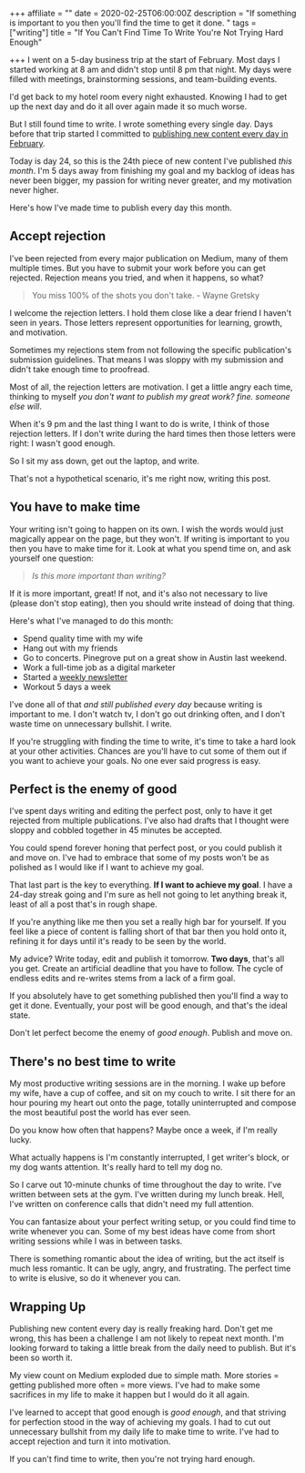 +++
affiliate = ""
date = 2020-02-25T06:00:00Z
description = "If something is important to you then you'll find the time to get it done. "
tags = ["writing"]
title = "If You Can't Find Time To Write You're Not Trying Hard Enough"

+++
I went on a 5-day business trip at the start of February. Most days I started working at 8 am and didn't stop until 8 pm that night. My days were filled with meetings, brainstorming sessions, and team-building events.

I'd get back to my hotel room every night exhausted. Knowing I had to get up the next day and do it all over again made it so much worse.

But I still found time to write. I wrote something every single day. Days before that trip started I committed to [publishing new content every day in February](https://nicklafferty.com/blog/why-im-publishing-new-content-every-day-in-february/).

Today is day 24, so this is the 24th piece of new content I've published _this month_. I'm 5 days away from finishing my goal and my backlog of ideas has never been bigger, my passion for writing never greater, and my motivation never higher.

Here's how I've made time to publish every day this month.

## Accept rejection

I've been rejected from every major publication on Medium, many of them multiple times. But you have to submit your work before you can get rejected. Rejection means you tried, and when it happens, so what?

> You miss 100% of the shots you don't take. - Wayne Gretsky

I welcome the rejection letters. I hold them close like a dear friend I haven't seen in years. Those letters represent opportunities for learning, growth, and motivation.

Sometimes my rejections stem from not following the specific publication's submission guidelines. That means I was sloppy with my submission and didn't take enough time to proofread.

Most of all, the rejection letters are motivation. I get a little angry each time, thinking to myself _you don't want to publish my great work? fine. someone else will_.

When it's 9 pm and the last thing I want to do is write, I think of those rejection letters. If I don't write during the hard times then those letters were right: I wasn't good enough.

So I sit my ass down, get out the laptop, and write.

That's not a hypothetical scenario, it's me right now, writing this post.

## You have to make time

Your writing isn't going to happen on its own. I wish the words would just magically appear on the page, but they won't. If writing is important to you then you have to make time for it. Look at what you spend time on, and ask yourself one question:

> _Is this more important than writing?_

If it is more important, great! If not, and it's also not necessary to live (please don't stop eating), then you should write instead of doing that thing.

Here's what I've managed to do this month:

* Spend quality time with my wife
* Hang out with my friends
* Go to concerts. Pinegrove put on a great show in Austin last weekend.
* Work a full-time job as a digital marketer
* Started a [weekly newsletter](https://1word.email/)
* Workout 5 days a week

I've done all of that _and still published every day_ because writing is important to me. I don't watch tv, I don't go out drinking often, and I don't waste time on unnecessary bullshit. I write.

If you're struggling with finding the time to write, it's time to take a hard look at your other activities. Chances are you'll have to cut some of them out if you want to achieve your goals. No one ever said progress is easy.

## Perfect is the enemy of good

I've spent days writing and editing the perfect post, only to have it get rejected from multiple publications. I've also had drafts that I thought were sloppy and cobbled together in 45 minutes be accepted.

You could spend forever honing that perfect post, or you could publish it and move on. I've had to embrace that some of my posts won't be as polished as I would like if I want to achieve my goal.

That last part is the key to everything. **If I want to achieve my goal**. I have a 24-day streak going and I'm sure as hell not going to let anything break it, least of all a post that's in rough shape.

If you're anything like me then you set a really high bar for yourself. If you feel like a piece of content is falling short of that bar then you hold onto it, refining it for days until it's ready to be seen by the world.

My advice? Write today, edit and publish it tomorrow. **Two days**, that's all you get. Create an artificial deadline that you have to follow. The cycle of endless edits and re-writes stems from a lack of a firm goal.

If you absolutely have to get something published then you'll find a way to get it done. Eventually, your post will be good enough, and that's the ideal state.

Don't let perfect become the enemy of _good enough_. Publish and move on.

## There's no best time to write

My most productive writing sessions are in the morning. I wake up before my wife, have a cup of coffee, and sit on my couch to write. I sit there for an hour pouring my heart out onto the page, totally uninterrupted and compose the most beautiful post the world has ever seen.

Do you know how often that happens? Maybe once a week, if I'm really lucky.

What actually happens is I'm constantly interrupted, I get writer's block, or my dog wants attention. It's really hard to tell my dog no.

So I carve out 10-minute chunks of time throughout the day to write. I've written between sets at the gym. I've written during my lunch break. Hell, I've written on conference calls that didn't need my full attention.

You can fantasize about your perfect writing setup, or you could find time to write whenever you can. Some of my best ideas have come from short writing sessions while I was in between tasks.

There is something romantic about the idea of writing, but the act itself is much less romantic. It can be ugly, angry, and frustrating. The perfect time to write is elusive, so do it whenever you can. 

## Wrapping Up

Publishing new content every day is really freaking hard. Don't get me wrong, this has been a challenge I am not likely to repeat next month. I'm looking forward to taking a little break from the daily need to publish. But it's been so worth it.

My view count on Medium exploded due to simple math. More stories = getting published more often = more views. I've had to make some sacrifices in my life to make it happen but I would do it all again.

I've learned to accept that good enough is _good enough_, and that striving for perfection stood in the way of achieving my goals. I had to cut out unnecessary bullshit from my daily life to make time to write. I've had to accept rejection and turn it into motivation.

If you can't find time to write, then you're not trying hard enough.
